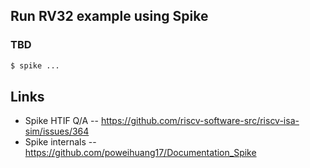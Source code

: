 ## Run RV32 example using Spike

### TBD

```bash
$ spike ...
```


## Links

- Spike HTIF Q/A
  -- https://github.com/riscv-software-src/riscv-isa-sim/issues/364
- Spike internals
  -- https://github.com/poweihuang17/Documentation_Spike
